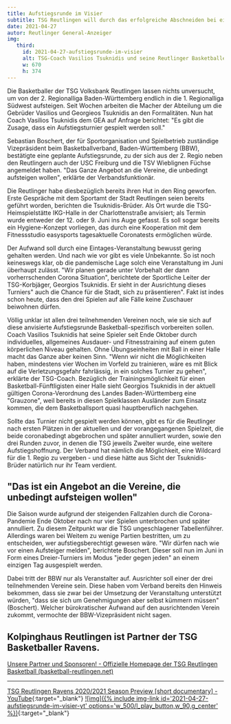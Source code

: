 ```yaml
---
title: Aufstiegsrunde im Visier
subtitle: TSG Reutlingen will durch das erfolgreiche Abschneiden bei einem Dreier-Turnier in die 1.Regionialliga
date: 2021-04-27
autor: Reutlinger General-Anzeiger
img:
   third:
     id: 2021-04-27-aufstiegsrunde-im-visier
     alt: TSG-Coach Vasilios Tsuknidis und seine Reutlinger Basketballer wollen mit aller Macht in die 1. Regionalliga aufsteigen.
     w: 670
     h: 374
---
```

<!--mehr-->

Die Basketballer der TSG Volksbank Reutlingen lassen nichts unversucht, um von der 2. Regionalliga Baden-Württemberg endlich in die 1. Regionalliga Südwest aufsteigen. Seit Wochen arbeiten die Macher der Abteilung um die Gebrüder Vasilios und Georgieos Tsuknidis an den Formalitäten. Nun hat Coach Vasilios Tsuknidis dem GEA auf Anfrage berichtet: "Es gibt die Zusage, dass ein Aufstiegsturnier gespielt werden soll."

Sebastian Boschert, der für Sportorganisation und Spielbetrieb zuständige Vizepräsident beim Basketballverband, Baden-Württemberg (BBW), bestätigte eine geplante Aufstiegsrunde, zu der sich aus der 2. Regio neben den Reutlingern auch der USC Freiburg und die TSV Wieblignen Füchse angemeldet haben. "Das Ganze Angebot an die Vereine, die unbedingt aufsteigen wollen", erklärte der Verbandsfunktionär.

<!-- -->

Die Reutlinger habe diesbezüglich bereits ihren Hut in den Ring geworfen. Erste Gespräche mit dem Sportamt der Stadt Reutlingen seien bereits geführt worden, berichten die Tsuknidis-Brüder. Als Ort wurde die TSG-Heimspielstätte IKG-Halle in der Charlottenstraße anvisiert; als Termin wurde entweder der 12. oder 9. Juni ins Auge gefasst. Es soll sogar bereits ein Hygiene-Konzept vorliegen, das durch eine Kooperation mit dem Fitnessstudio easysports tagesaktuelle Coronatests ermöglichen würde.

Der Aufwand soll durch eine Eintages-Veranstaltung bewusst gering gehalten werden. Und nach wie vor gibt es viele Unbekannte. So ist noch keineswegs klar, ob die pandemische Lage solch eine Veranstaltung im Juni überhaupt zulässt. "Wir planen gerade unter Vorbehalt der dann vorherrschenden Corona Situation", berichtete der Sportliche Leiter der TSG-Korbjäger, Georgios Tsuknidis. Er sieht in der Ausrichtung  dieses Turniers" auch die Chance für die Stadt, sich zu präsentieren". Fakt ist indes schon heute, dass den drei Spielen auf alle Fälle keine Zuschauer beiwohnen dürfen.

Völlig unklar ist allen drei teilnehmenden Vereinen noch, wie sie sich auf diese anvisierte Aufstiegsrunde Basketball-spezifisch vorbereiten sollen. Coach Vasilios Tsuknidis hat seine Spieler seit Ende Oktober durch individuelles, allgemeines Ausdauer- und Fitnesstraining auf einem guten körperlichen Niveau gehalten. Ohne Übungseinheiten mit Ball in einer Halle macht das Ganze aber keinen Sinn. "Wenn wir nicht die Möglichkeiten haben, mindestens vier Wochen im Vorfeld zu trainieren, wäre es mit Blick auf die Verletzungsgefahr fahrlässig, in ein solches Turnier zu gehen", erklärte der TSG-Coach. Bezüglich der Trainingsmöglichkeit für einen Basketball-Fünftligisten einer Halle sieht Georgios Tsuknidis in der aktuell gültigen Corona-Verordnung des Landes Baden-Württemberg eine "Grauzone", weil bereits in diesen Spielklassen Ausländer zum Einsatz kommen, die dem Basketballsport quasi hauptberuflich nachgehen.

Sollte das Turnier nicht gespielt werden können, gibt es für die Reutlinger nach ersten Plätzen in der aktuellen und der vorangegangenen Spielzeit, die beide coronabedingt abgebrochen und später annulliert wurden, sowie den drei Runden zuvor, in denen die TSG jeweils Zweiter wurde, eine weitere Aufstiegshoffnung. Der Verband hat nämlich die Möglichkeit, eine Wildcard für die 1. Regio zu vergeben - und diese hätte aus Sicht der Tsuknidis-Brüder natürlich nur ihr Team verdient.

<!-- -->

## "Das ist ein Angebot an die Vereine, die unbedingt aufsteigen wollen"

Die Saison wurde aufgrund der steigenden Fallzahlen durch die Corona-Pandemie Ende Oktober nach nur vier Spielen unterbrochen und später annulliert. Zu diesem Zeitpunkt war die TSG ungeschlagener Tabellenführer. Allerdings waren bei Weitem zu wenige Partien bestritten, um zu entscheiden, wer aufstiegsberechtigt gewesen wäre. "Wir dürfen nach wie vor einen Aufsteiger melden", berichtete Boschert. Dieser soll nun im Juni in Form eines Dreier-Turniers im Modus "jeder gegen jeden" an einem einzigen Tag ausgespielt werden.

Dabei tritt der BBW nur als Veranstalter auf. Ausrichter soll einer der drei teilnehmenden Vereine sein. Diese haben vom Verband bereits den Hinweis bekommen, dass sie zwar bei der Umsetzung der Veranstaltung unterstützt würden, "dass sie sich um Genehmigungen aber selbst kümmern müssen" (Boschert). Welcher bürokratischer Aufwand auf den ausrichtenden Verein zukommt, vermochte der BBW-Vizepräsident nicht sagen.


## Kolpinghaus Reutlingen ist Partner der TSG Basketballer Ravens.

[Unsere Partner und Sponsoren! - Offizielle Homepage der TSG Reutlingen Basketball (basketball-reutlingen.net)](https://www.basketball-reutlingen.net/unsere-partner/#cc-m-12641525427)

---


[TSG Reutlingen Ravens 2020/2021 Season Preview [short documentary] - YouTube](https://www.youtube.com/watch?v=_B4_ReABIPA){:target="_blank"}
[![img]({% include img-link id='2021-04-27-aufstiegsrunde-im-visier-yt' options='w_500/l_play_button,w_90,g_center' %})](https://www.youtube.com/watch?v=_B4_ReABIPA){:target="_blank"}

